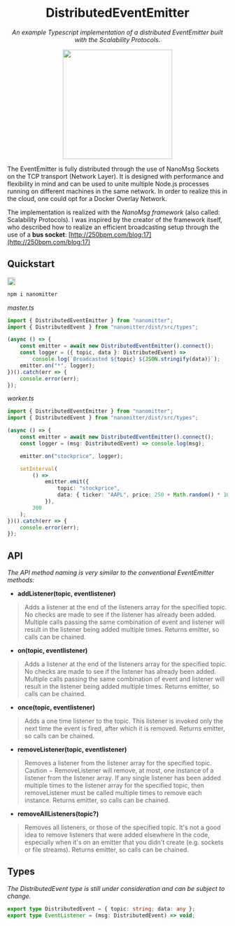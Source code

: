 <div align="center">
<h1> DistributedEventEmitter </h1>

_An example Typescript implementation of a distributed EventEmitter built with the Scalability Protocols._

<img src="https://250bpm.wdfiles.com/local--files/blog:17/bus2.png" width="250">
</div>

The EventEmitter is fully distributed through the use of NanoMsg Sockets on the TCP transport (Network Layer).
It is designed with performance and flexibility in mind and can be used to unite multiple Node.js processes running on different machines in the same network.
In order to realize this in the cloud, one could opt for a Docker Overlay Network.

The implementation is realized with the _NanoMsg framework_ (also called: Scalability Protocols).
I was inspired by the creator of the framework itself, who described how to realize an efficient broadcasting setup through the use of a **bus socket**: [http://250bpm.com/blog:17](http://250bpm.com/blog:17)

## Quickstart

<a href="https://badge.fury.io/js/nanomitter"><img src="https://badge.fury.io/js/nanomitter.svg" alt="npm version" height="18"></a>

```sh
npm i nanomitter
```

_master.ts_

```ts
import { DistributedEventEmitter } from "nanomitter";
import { DistributedEvent } from "nanomitter/dist/src/types";

(async () => {
	const emitter = await new DistributedEventEmitter().connect();
	const logger = ({ topic, data }: DistributedEvent) =>
		console.log(`Broadcasted ${topic} ${JSON.stringify(data)}`);
	emitter.on("*", logger);
})().catch(err => {
	console.error(err);
});
```

_worker.ts_

```ts
import { DistributedEventEmitter } from "nanomitter";
import { DistributedEvent } from "nanomitter/dist/src/types";

(async () => {
	const emitter = await new DistributedEventEmitter().connect();
	const logger = (msg: DistributedEvent) => console.log(msg);

	emitter.on("stockprice", logger);

	setInterval(
		() =>
			emitter.emit({
				topic: "stockprice",
				data: { ticker: "AAPL", price: 250 + Math.random() * 10 }
			}),
		300
	);
})().catch(err => {
	console.error(err);
});
```

## API

_The API method naming is very similar to the conventional EventEmitter methods:_

- **addListener(topic, eventlistener)**

> Adds a listener at the end of the listeners array for the specified topic. No checks are made to see if the listener has already been added. Multiple calls passing the same combination of event and listener will result in the listener being added multiple times. Returns emitter, so calls can be chained.

- **on(topic, eventlistener)**

> Adds a listener at the end of the listeners array for the specified topic. No checks are made to see if the listener has already been added. Multiple calls passing the same combination of event and listener will result in the listener being added multiple times. Returns emitter, so calls can be chained.

- **once(topic, eventlistener)**

> Adds a one time listener to the topic. This listener is invoked only the next time the event is fired, after which it is removed. Returns emitter, so calls can be chained.

- **removeListener(topic, eventlistener)**

> Removes a listener from the listener array for the specified topic. Caution − RemoveListener will remove, at most, one instance of a listener from the listener array. If any single listener has been added multiple times to the listener array for the specified topic, then removeListener must be called multiple times to remove each instance. Returns emitter, so calls can be chained.

- **removeAllListeners(topic?)**

> Removes all listeners, or those of the specified topic. It's not a good idea to remove listeners that were added elsewhere in the code, especially when it's on an emitter that you didn't create (e.g. sockets or file streams). Returns emitter, so calls can be chained.

## Types

_The DistributedEvent type is still under consideration and can be subject to change._

```typescript
export type DistributedEvent = { topic: string; data: any };
export type EventListener = (msg: DistributedEvent) => void;
```

